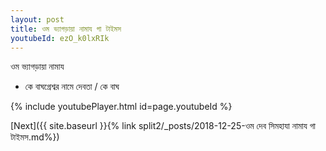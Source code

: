 ```yaml
---
layout: post
title: ওম ভ্যাগড়ায়া নামায গা টাইমস
youtubeId: ezO_k0lxRIk
---
```

 
 
 ওম ভ্যাগড়ায়া নামায  
 
 -  কে বাঘগ্রেশ্বর নামে দেবতা / কে বাঘ 
 
  
 
  
 
 
 
 
 
 


{% include youtubePlayer.html id=page.youtubeId %}
 
[Next]({{ site.baseurl }}{% link  split2/_posts/2018-12-25-ওম দেব সিমহাযা নামায গা টাইমস.md%})
 
